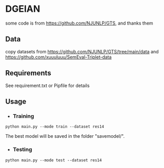 # DGEIAN
some code is from https://github.com/NJUNLP/GTS, and thanks them

## Data
copy datasets from https://github.com/NJUNLP/GTS/tree/main/data and https://github.com/xuuuluuu/SemEval-Triplet-data

## Requirements
See requirement.txt or Pipfile for details

## Usage
- ### Training
```
python main.py --mode train --dataset res14
```
The best model will be saved in the folder "savemodel/".

- ### Testing
```
python main.py --mode test --dataset res14
```

